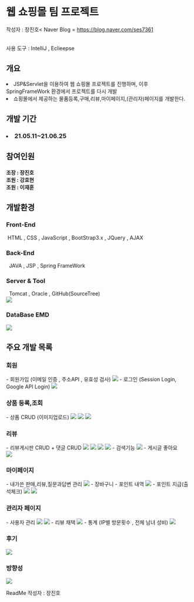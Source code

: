# 웹 쇼핑몰 팀 프로젝트
작성자 : 장진호<
Naver Blog = https://blog.naver.com/ses7361

<br>
사용 도구 : IntelliJ , Eclieepse <br>
<h2>개요</h2>
<li>JSP&Servlet을 이용하여 웹 쇼핑몰 프로젝트를 진행하며, 
이후 SpringFrameWork 환경에서 프로젝트를 다시 개발</li>
<li>쇼핑몰에서 제공하는 물품등록,구매,리뷰,마이페이지,(관리자)페이지를 개발한다.</li>

<h2>개발 기간</h2>
<h3><li>21.05.11~21.06.25</li></h3>

<h2>참여인원</h2>
<h4>
조장 :  장진호 <br>
조원 :  강효현<br>
조원 :  이재훈
</h4>


<h2>개발환경</h2>
<h3>Front-End</h3>
&nbsp;HTML , CSS , JavaScript , BootStrap3.x , JQuery , AJAX
<h3>Back-End</h3>
&nbsp; JAVA , JSP , Spring FrameWork
<h3>Server & Tool</h3>
&nbsp; Tomcat , Oracle , GitHub(SourceTree)<Br>
<img src="https://user-images.githubusercontent.com/82253939/122634744-11546d80-d11b-11eb-8b14-fec6540de204.png">
<h3>DataBase EMD</h3>
<img src="https://user-images.githubusercontent.com/82253939/122634629-2977bd00-d11a-11eb-9b10-d1acfd86d3a0.png">
<h2>주요 개발 목록</h2>
<h3>회원</h3>
- 회원가입 (이메일 인증 , 주소API , 유효성 검사)
  <img src="https://user-images.githubusercontent.com/82253939/122634772-43fe6600-d11b-11eb-8f02-d9c9a3c8eca5.png">
- 로그인 (Session Login, Google API Login)
  <img src="https://user-images.githubusercontent.com/82253939/122634802-73ad6e00-d11b-11eb-98f4-4d29ee87c29c.png">

<h3>상품 등록,조회</h3>
- 상품 CRUD (이미지업로드)
  <img src="https://user-images.githubusercontent.com/82253939/122634813-832cb700-d11b-11eb-9a1f-c6cfed7753bb.png">
  <img src="https://user-images.githubusercontent.com/82253939/122634824-8cb61f00-d11b-11eb-8262-05659933d710.png">
  <img src="https://user-images.githubusercontent.com/82253939/122634836-9475c380-d11b-11eb-9944-1d1ec48c7994.png">
<h3>리뷰</h3>
- 리뷰게시판 CRUD + 댓글 CRUD
  <img src="https://user-images.githubusercontent.com/82253939/122634856-ad7e7480-d11b-11eb-8816-bc23dc0b8358.png">
  <img src="https://user-images.githubusercontent.com/82253939/122634870-c38c3500-d11b-11eb-87c5-aef7de8c7eff.png">
  <img src="https://user-images.githubusercontent.com/82253939/122634878-ce46ca00-d11b-11eb-80a3-cbdcafb0f112.png">
  <img src="https://user-images.githubusercontent.com/82253939/122634890-d69f0500-d11b-11eb-811f-21837fbcd673.png">
- 검색기능
  <img src="https://user-images.githubusercontent.com/82253939/122634900-e3235d80-d11b-11eb-9bd2-e0b8f8b3c969.png">
- 게시글 좋아요 <br>
  <img src="https://user-images.githubusercontent.com/82253939/122634918-edddf280-d11b-11eb-999f-1158e4d79557.png">
<h3>마이페이지</h3>
- 내가쓴 판매,리뷰,질문과답변 관리
  <img src="https://user-images.githubusercontent.com/82253939/122634935-fb937800-d11b-11eb-90a3-4321ce84c127.png">
- 장바구니
- 포인트 내역
  <img src="https://user-images.githubusercontent.com/82253939/122634945-051ce000-d11c-11eb-8d76-a4cc16752552.png">
- 포인트 지급(출석체크)
  <img src="https://user-images.githubusercontent.com/82253939/122634951-10700b80-d11c-11eb-9f3a-ee94c43768a9.png">
  <img src="https://user-images.githubusercontent.com/82253939/122634956-182fb000-d11c-11eb-924a-58c7e369de19.png">
<h3>관리자 페이지</h3>
- 사용자 관리
  <img src="https://user-images.githubusercontent.com/82253939/122634968-28e02600-d11c-11eb-991b-1680649694be.png">
  <img src="https://user-images.githubusercontent.com/82253939/122634973-31386100-d11c-11eb-976a-2ea19c5ad0c3.png">
- 리뷰 채택
  <img src="https://user-images.githubusercontent.com/82253939/122634987-41504080-d11c-11eb-955f-3f6e408409e3.png">
- 통계 (IP별 방문횟수 , 전체 남녀 성비)
  <img src="https://user-images.githubusercontent.com/82253939/122634994-47462180-d11c-11eb-88f1-34d4b2521510.png">


<h3>후기</h3>
  <img src="https://user-images.githubusercontent.com/82253939/122635003-52994d00-d11c-11eb-8d27-278d68925c1f.png">
<h3>방향성</h3>
  <img src="https://user-images.githubusercontent.com/82253939/122635007-5927c480-d11c-11eb-8a10-1caab07cb8a8.png">


ReadMe 작성자 : 장진호

